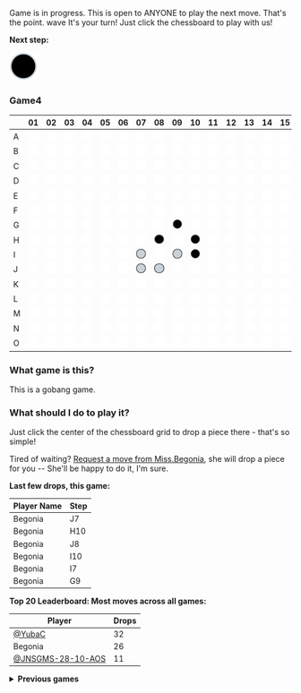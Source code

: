 Game is in progress. This is open to ANYONE to play the next move. That's the point. wave It's your turn! Just click the chessboard to play with us!

**Next step:**
<!-- Next-piece -->
![If you can see this line of text, the pictures in the game are not loaded properly. This will prevent you from participating in this game. Try refreshing the page several times to resolve this problem.](images/black.svg)

<!-- Number-of-games -->
### Game4

<!-- The-game-board-starts-here -->
|   | 01 | 02 | 03 | 04 | 05 | 06 | 07 | 08 | 09 | 10 | 11 | 12 | 13 | 14 | 15 |
| - | - | - | - | - | - | - | - | - | - | - | - | - | - | - | - |
| A | [![](images/empty.svg)](https://github.com/YubaC/Gobang/issues/new?title=drop,0,0&body=Just+push+%27Submit+new+issue%27+without+editing+the+title.+The+README+will+be+updated+after+approximately+30+seconds.) | [![](images/empty.svg)](https://github.com/YubaC/Gobang/issues/new?title=drop,0,1&body=Just+push+%27Submit+new+issue%27+without+editing+the+title.+The+README+will+be+updated+after+approximately+30+seconds.) | [![](images/empty.svg)](https://github.com/YubaC/Gobang/issues/new?title=drop,0,2&body=Just+push+%27Submit+new+issue%27+without+editing+the+title.+The+README+will+be+updated+after+approximately+30+seconds.) | [![](images/empty.svg)](https://github.com/YubaC/Gobang/issues/new?title=drop,0,3&body=Just+push+%27Submit+new+issue%27+without+editing+the+title.+The+README+will+be+updated+after+approximately+30+seconds.) | [![](images/empty.svg)](https://github.com/YubaC/Gobang/issues/new?title=drop,0,4&body=Just+push+%27Submit+new+issue%27+without+editing+the+title.+The+README+will+be+updated+after+approximately+30+seconds.) | [![](images/empty.svg)](https://github.com/YubaC/Gobang/issues/new?title=drop,0,5&body=Just+push+%27Submit+new+issue%27+without+editing+the+title.+The+README+will+be+updated+after+approximately+30+seconds.) | [![](images/empty.svg)](https://github.com/YubaC/Gobang/issues/new?title=drop,0,6&body=Just+push+%27Submit+new+issue%27+without+editing+the+title.+The+README+will+be+updated+after+approximately+30+seconds.) | [![](images/empty.svg)](https://github.com/YubaC/Gobang/issues/new?title=drop,0,7&body=Just+push+%27Submit+new+issue%27+without+editing+the+title.+The+README+will+be+updated+after+approximately+30+seconds.) | [![](images/empty.svg)](https://github.com/YubaC/Gobang/issues/new?title=drop,0,8&body=Just+push+%27Submit+new+issue%27+without+editing+the+title.+The+README+will+be+updated+after+approximately+30+seconds.) | [![](images/empty.svg)](https://github.com/YubaC/Gobang/issues/new?title=drop,0,9&body=Just+push+%27Submit+new+issue%27+without+editing+the+title.+The+README+will+be+updated+after+approximately+30+seconds.) | [![](images/empty.svg)](https://github.com/YubaC/Gobang/issues/new?title=drop,0,10&body=Just+push+%27Submit+new+issue%27+without+editing+the+title.+The+README+will+be+updated+after+approximately+30+seconds.) | [![](images/empty.svg)](https://github.com/YubaC/Gobang/issues/new?title=drop,0,11&body=Just+push+%27Submit+new+issue%27+without+editing+the+title.+The+README+will+be+updated+after+approximately+30+seconds.) | [![](images/empty.svg)](https://github.com/YubaC/Gobang/issues/new?title=drop,0,12&body=Just+push+%27Submit+new+issue%27+without+editing+the+title.+The+README+will+be+updated+after+approximately+30+seconds.) | [![](images/empty.svg)](https://github.com/YubaC/Gobang/issues/new?title=drop,0,13&body=Just+push+%27Submit+new+issue%27+without+editing+the+title.+The+README+will+be+updated+after+approximately+30+seconds.) | [![](images/empty.svg)](https://github.com/YubaC/Gobang/issues/new?title=drop,0,14&body=Just+push+%27Submit+new+issue%27+without+editing+the+title.+The+README+will+be+updated+after+approximately+30+seconds.) |
| B | [![](images/empty.svg)](https://github.com/YubaC/Gobang/issues/new?title=drop,1,0&body=Just+push+%27Submit+new+issue%27+without+editing+the+title.+The+README+will+be+updated+after+approximately+30+seconds.) | [![](images/empty.svg)](https://github.com/YubaC/Gobang/issues/new?title=drop,1,1&body=Just+push+%27Submit+new+issue%27+without+editing+the+title.+The+README+will+be+updated+after+approximately+30+seconds.) | [![](images/empty.svg)](https://github.com/YubaC/Gobang/issues/new?title=drop,1,2&body=Just+push+%27Submit+new+issue%27+without+editing+the+title.+The+README+will+be+updated+after+approximately+30+seconds.) | [![](images/empty.svg)](https://github.com/YubaC/Gobang/issues/new?title=drop,1,3&body=Just+push+%27Submit+new+issue%27+without+editing+the+title.+The+README+will+be+updated+after+approximately+30+seconds.) | [![](images/empty.svg)](https://github.com/YubaC/Gobang/issues/new?title=drop,1,4&body=Just+push+%27Submit+new+issue%27+without+editing+the+title.+The+README+will+be+updated+after+approximately+30+seconds.) | [![](images/empty.svg)](https://github.com/YubaC/Gobang/issues/new?title=drop,1,5&body=Just+push+%27Submit+new+issue%27+without+editing+the+title.+The+README+will+be+updated+after+approximately+30+seconds.) | [![](images/empty.svg)](https://github.com/YubaC/Gobang/issues/new?title=drop,1,6&body=Just+push+%27Submit+new+issue%27+without+editing+the+title.+The+README+will+be+updated+after+approximately+30+seconds.) | [![](images/empty.svg)](https://github.com/YubaC/Gobang/issues/new?title=drop,1,7&body=Just+push+%27Submit+new+issue%27+without+editing+the+title.+The+README+will+be+updated+after+approximately+30+seconds.) | [![](images/empty.svg)](https://github.com/YubaC/Gobang/issues/new?title=drop,1,8&body=Just+push+%27Submit+new+issue%27+without+editing+the+title.+The+README+will+be+updated+after+approximately+30+seconds.) | [![](images/empty.svg)](https://github.com/YubaC/Gobang/issues/new?title=drop,1,9&body=Just+push+%27Submit+new+issue%27+without+editing+the+title.+The+README+will+be+updated+after+approximately+30+seconds.) | [![](images/empty.svg)](https://github.com/YubaC/Gobang/issues/new?title=drop,1,10&body=Just+push+%27Submit+new+issue%27+without+editing+the+title.+The+README+will+be+updated+after+approximately+30+seconds.) | [![](images/empty.svg)](https://github.com/YubaC/Gobang/issues/new?title=drop,1,11&body=Just+push+%27Submit+new+issue%27+without+editing+the+title.+The+README+will+be+updated+after+approximately+30+seconds.) | [![](images/empty.svg)](https://github.com/YubaC/Gobang/issues/new?title=drop,1,12&body=Just+push+%27Submit+new+issue%27+without+editing+the+title.+The+README+will+be+updated+after+approximately+30+seconds.) | [![](images/empty.svg)](https://github.com/YubaC/Gobang/issues/new?title=drop,1,13&body=Just+push+%27Submit+new+issue%27+without+editing+the+title.+The+README+will+be+updated+after+approximately+30+seconds.) | [![](images/empty.svg)](https://github.com/YubaC/Gobang/issues/new?title=drop,1,14&body=Just+push+%27Submit+new+issue%27+without+editing+the+title.+The+README+will+be+updated+after+approximately+30+seconds.) |
| C | [![](images/empty.svg)](https://github.com/YubaC/Gobang/issues/new?title=drop,2,0&body=Just+push+%27Submit+new+issue%27+without+editing+the+title.+The+README+will+be+updated+after+approximately+30+seconds.) | [![](images/empty.svg)](https://github.com/YubaC/Gobang/issues/new?title=drop,2,1&body=Just+push+%27Submit+new+issue%27+without+editing+the+title.+The+README+will+be+updated+after+approximately+30+seconds.) | [![](images/empty.svg)](https://github.com/YubaC/Gobang/issues/new?title=drop,2,2&body=Just+push+%27Submit+new+issue%27+without+editing+the+title.+The+README+will+be+updated+after+approximately+30+seconds.) | [![](images/empty.svg)](https://github.com/YubaC/Gobang/issues/new?title=drop,2,3&body=Just+push+%27Submit+new+issue%27+without+editing+the+title.+The+README+will+be+updated+after+approximately+30+seconds.) | [![](images/empty.svg)](https://github.com/YubaC/Gobang/issues/new?title=drop,2,4&body=Just+push+%27Submit+new+issue%27+without+editing+the+title.+The+README+will+be+updated+after+approximately+30+seconds.) | [![](images/empty.svg)](https://github.com/YubaC/Gobang/issues/new?title=drop,2,5&body=Just+push+%27Submit+new+issue%27+without+editing+the+title.+The+README+will+be+updated+after+approximately+30+seconds.) | [![](images/empty.svg)](https://github.com/YubaC/Gobang/issues/new?title=drop,2,6&body=Just+push+%27Submit+new+issue%27+without+editing+the+title.+The+README+will+be+updated+after+approximately+30+seconds.) | [![](images/empty.svg)](https://github.com/YubaC/Gobang/issues/new?title=drop,2,7&body=Just+push+%27Submit+new+issue%27+without+editing+the+title.+The+README+will+be+updated+after+approximately+30+seconds.) | [![](images/empty.svg)](https://github.com/YubaC/Gobang/issues/new?title=drop,2,8&body=Just+push+%27Submit+new+issue%27+without+editing+the+title.+The+README+will+be+updated+after+approximately+30+seconds.) | [![](images/empty.svg)](https://github.com/YubaC/Gobang/issues/new?title=drop,2,9&body=Just+push+%27Submit+new+issue%27+without+editing+the+title.+The+README+will+be+updated+after+approximately+30+seconds.) | [![](images/empty.svg)](https://github.com/YubaC/Gobang/issues/new?title=drop,2,10&body=Just+push+%27Submit+new+issue%27+without+editing+the+title.+The+README+will+be+updated+after+approximately+30+seconds.) | [![](images/empty.svg)](https://github.com/YubaC/Gobang/issues/new?title=drop,2,11&body=Just+push+%27Submit+new+issue%27+without+editing+the+title.+The+README+will+be+updated+after+approximately+30+seconds.) | [![](images/empty.svg)](https://github.com/YubaC/Gobang/issues/new?title=drop,2,12&body=Just+push+%27Submit+new+issue%27+without+editing+the+title.+The+README+will+be+updated+after+approximately+30+seconds.) | [![](images/empty.svg)](https://github.com/YubaC/Gobang/issues/new?title=drop,2,13&body=Just+push+%27Submit+new+issue%27+without+editing+the+title.+The+README+will+be+updated+after+approximately+30+seconds.) | [![](images/empty.svg)](https://github.com/YubaC/Gobang/issues/new?title=drop,2,14&body=Just+push+%27Submit+new+issue%27+without+editing+the+title.+The+README+will+be+updated+after+approximately+30+seconds.) |
| D | [![](images/empty.svg)](https://github.com/YubaC/Gobang/issues/new?title=drop,3,0&body=Just+push+%27Submit+new+issue%27+without+editing+the+title.+The+README+will+be+updated+after+approximately+30+seconds.) | [![](images/empty.svg)](https://github.com/YubaC/Gobang/issues/new?title=drop,3,1&body=Just+push+%27Submit+new+issue%27+without+editing+the+title.+The+README+will+be+updated+after+approximately+30+seconds.) | [![](images/empty.svg)](https://github.com/YubaC/Gobang/issues/new?title=drop,3,2&body=Just+push+%27Submit+new+issue%27+without+editing+the+title.+The+README+will+be+updated+after+approximately+30+seconds.) | [![](images/empty.svg)](https://github.com/YubaC/Gobang/issues/new?title=drop,3,3&body=Just+push+%27Submit+new+issue%27+without+editing+the+title.+The+README+will+be+updated+after+approximately+30+seconds.) | [![](images/empty.svg)](https://github.com/YubaC/Gobang/issues/new?title=drop,3,4&body=Just+push+%27Submit+new+issue%27+without+editing+the+title.+The+README+will+be+updated+after+approximately+30+seconds.) | [![](images/empty.svg)](https://github.com/YubaC/Gobang/issues/new?title=drop,3,5&body=Just+push+%27Submit+new+issue%27+without+editing+the+title.+The+README+will+be+updated+after+approximately+30+seconds.) | [![](images/empty.svg)](https://github.com/YubaC/Gobang/issues/new?title=drop,3,6&body=Just+push+%27Submit+new+issue%27+without+editing+the+title.+The+README+will+be+updated+after+approximately+30+seconds.) | [![](images/empty.svg)](https://github.com/YubaC/Gobang/issues/new?title=drop,3,7&body=Just+push+%27Submit+new+issue%27+without+editing+the+title.+The+README+will+be+updated+after+approximately+30+seconds.) | [![](images/empty.svg)](https://github.com/YubaC/Gobang/issues/new?title=drop,3,8&body=Just+push+%27Submit+new+issue%27+without+editing+the+title.+The+README+will+be+updated+after+approximately+30+seconds.) | [![](images/empty.svg)](https://github.com/YubaC/Gobang/issues/new?title=drop,3,9&body=Just+push+%27Submit+new+issue%27+without+editing+the+title.+The+README+will+be+updated+after+approximately+30+seconds.) | [![](images/empty.svg)](https://github.com/YubaC/Gobang/issues/new?title=drop,3,10&body=Just+push+%27Submit+new+issue%27+without+editing+the+title.+The+README+will+be+updated+after+approximately+30+seconds.) | [![](images/empty.svg)](https://github.com/YubaC/Gobang/issues/new?title=drop,3,11&body=Just+push+%27Submit+new+issue%27+without+editing+the+title.+The+README+will+be+updated+after+approximately+30+seconds.) | [![](images/empty.svg)](https://github.com/YubaC/Gobang/issues/new?title=drop,3,12&body=Just+push+%27Submit+new+issue%27+without+editing+the+title.+The+README+will+be+updated+after+approximately+30+seconds.) | [![](images/empty.svg)](https://github.com/YubaC/Gobang/issues/new?title=drop,3,13&body=Just+push+%27Submit+new+issue%27+without+editing+the+title.+The+README+will+be+updated+after+approximately+30+seconds.) | [![](images/empty.svg)](https://github.com/YubaC/Gobang/issues/new?title=drop,3,14&body=Just+push+%27Submit+new+issue%27+without+editing+the+title.+The+README+will+be+updated+after+approximately+30+seconds.) |
| E | [![](images/empty.svg)](https://github.com/YubaC/Gobang/issues/new?title=drop,4,0&body=Just+push+%27Submit+new+issue%27+without+editing+the+title.+The+README+will+be+updated+after+approximately+30+seconds.) | [![](images/empty.svg)](https://github.com/YubaC/Gobang/issues/new?title=drop,4,1&body=Just+push+%27Submit+new+issue%27+without+editing+the+title.+The+README+will+be+updated+after+approximately+30+seconds.) | [![](images/empty.svg)](https://github.com/YubaC/Gobang/issues/new?title=drop,4,2&body=Just+push+%27Submit+new+issue%27+without+editing+the+title.+The+README+will+be+updated+after+approximately+30+seconds.) | [![](images/empty.svg)](https://github.com/YubaC/Gobang/issues/new?title=drop,4,3&body=Just+push+%27Submit+new+issue%27+without+editing+the+title.+The+README+will+be+updated+after+approximately+30+seconds.) | [![](images/empty.svg)](https://github.com/YubaC/Gobang/issues/new?title=drop,4,4&body=Just+push+%27Submit+new+issue%27+without+editing+the+title.+The+README+will+be+updated+after+approximately+30+seconds.) | [![](images/empty.svg)](https://github.com/YubaC/Gobang/issues/new?title=drop,4,5&body=Just+push+%27Submit+new+issue%27+without+editing+the+title.+The+README+will+be+updated+after+approximately+30+seconds.) | [![](images/empty.svg)](https://github.com/YubaC/Gobang/issues/new?title=drop,4,6&body=Just+push+%27Submit+new+issue%27+without+editing+the+title.+The+README+will+be+updated+after+approximately+30+seconds.) | [![](images/empty.svg)](https://github.com/YubaC/Gobang/issues/new?title=drop,4,7&body=Just+push+%27Submit+new+issue%27+without+editing+the+title.+The+README+will+be+updated+after+approximately+30+seconds.) | [![](images/empty.svg)](https://github.com/YubaC/Gobang/issues/new?title=drop,4,8&body=Just+push+%27Submit+new+issue%27+without+editing+the+title.+The+README+will+be+updated+after+approximately+30+seconds.) | [![](images/empty.svg)](https://github.com/YubaC/Gobang/issues/new?title=drop,4,9&body=Just+push+%27Submit+new+issue%27+without+editing+the+title.+The+README+will+be+updated+after+approximately+30+seconds.) | [![](images/empty.svg)](https://github.com/YubaC/Gobang/issues/new?title=drop,4,10&body=Just+push+%27Submit+new+issue%27+without+editing+the+title.+The+README+will+be+updated+after+approximately+30+seconds.) | [![](images/empty.svg)](https://github.com/YubaC/Gobang/issues/new?title=drop,4,11&body=Just+push+%27Submit+new+issue%27+without+editing+the+title.+The+README+will+be+updated+after+approximately+30+seconds.) | [![](images/empty.svg)](https://github.com/YubaC/Gobang/issues/new?title=drop,4,12&body=Just+push+%27Submit+new+issue%27+without+editing+the+title.+The+README+will+be+updated+after+approximately+30+seconds.) | [![](images/empty.svg)](https://github.com/YubaC/Gobang/issues/new?title=drop,4,13&body=Just+push+%27Submit+new+issue%27+without+editing+the+title.+The+README+will+be+updated+after+approximately+30+seconds.) | [![](images/empty.svg)](https://github.com/YubaC/Gobang/issues/new?title=drop,4,14&body=Just+push+%27Submit+new+issue%27+without+editing+the+title.+The+README+will+be+updated+after+approximately+30+seconds.) |
| F | [![](images/empty.svg)](https://github.com/YubaC/Gobang/issues/new?title=drop,5,0&body=Just+push+%27Submit+new+issue%27+without+editing+the+title.+The+README+will+be+updated+after+approximately+30+seconds.) | [![](images/empty.svg)](https://github.com/YubaC/Gobang/issues/new?title=drop,5,1&body=Just+push+%27Submit+new+issue%27+without+editing+the+title.+The+README+will+be+updated+after+approximately+30+seconds.) | [![](images/empty.svg)](https://github.com/YubaC/Gobang/issues/new?title=drop,5,2&body=Just+push+%27Submit+new+issue%27+without+editing+the+title.+The+README+will+be+updated+after+approximately+30+seconds.) | [![](images/empty.svg)](https://github.com/YubaC/Gobang/issues/new?title=drop,5,3&body=Just+push+%27Submit+new+issue%27+without+editing+the+title.+The+README+will+be+updated+after+approximately+30+seconds.) | [![](images/empty.svg)](https://github.com/YubaC/Gobang/issues/new?title=drop,5,4&body=Just+push+%27Submit+new+issue%27+without+editing+the+title.+The+README+will+be+updated+after+approximately+30+seconds.) | [![](images/empty.svg)](https://github.com/YubaC/Gobang/issues/new?title=drop,5,5&body=Just+push+%27Submit+new+issue%27+without+editing+the+title.+The+README+will+be+updated+after+approximately+30+seconds.) | [![](images/empty.svg)](https://github.com/YubaC/Gobang/issues/new?title=drop,5,6&body=Just+push+%27Submit+new+issue%27+without+editing+the+title.+The+README+will+be+updated+after+approximately+30+seconds.) | [![](images/empty.svg)](https://github.com/YubaC/Gobang/issues/new?title=drop,5,7&body=Just+push+%27Submit+new+issue%27+without+editing+the+title.+The+README+will+be+updated+after+approximately+30+seconds.) | [![](images/empty.svg)](https://github.com/YubaC/Gobang/issues/new?title=drop,5,8&body=Just+push+%27Submit+new+issue%27+without+editing+the+title.+The+README+will+be+updated+after+approximately+30+seconds.) | [![](images/empty.svg)](https://github.com/YubaC/Gobang/issues/new?title=drop,5,9&body=Just+push+%27Submit+new+issue%27+without+editing+the+title.+The+README+will+be+updated+after+approximately+30+seconds.) | [![](images/empty.svg)](https://github.com/YubaC/Gobang/issues/new?title=drop,5,10&body=Just+push+%27Submit+new+issue%27+without+editing+the+title.+The+README+will+be+updated+after+approximately+30+seconds.) | [![](images/empty.svg)](https://github.com/YubaC/Gobang/issues/new?title=drop,5,11&body=Just+push+%27Submit+new+issue%27+without+editing+the+title.+The+README+will+be+updated+after+approximately+30+seconds.) | [![](images/empty.svg)](https://github.com/YubaC/Gobang/issues/new?title=drop,5,12&body=Just+push+%27Submit+new+issue%27+without+editing+the+title.+The+README+will+be+updated+after+approximately+30+seconds.) | [![](images/empty.svg)](https://github.com/YubaC/Gobang/issues/new?title=drop,5,13&body=Just+push+%27Submit+new+issue%27+without+editing+the+title.+The+README+will+be+updated+after+approximately+30+seconds.) | [![](images/empty.svg)](https://github.com/YubaC/Gobang/issues/new?title=drop,5,14&body=Just+push+%27Submit+new+issue%27+without+editing+the+title.+The+README+will+be+updated+after+approximately+30+seconds.) |
| G | [![](images/empty.svg)](https://github.com/YubaC/Gobang/issues/new?title=drop,6,0&body=Just+push+%27Submit+new+issue%27+without+editing+the+title.+The+README+will+be+updated+after+approximately+30+seconds.) | [![](images/empty.svg)](https://github.com/YubaC/Gobang/issues/new?title=drop,6,1&body=Just+push+%27Submit+new+issue%27+without+editing+the+title.+The+README+will+be+updated+after+approximately+30+seconds.) | [![](images/empty.svg)](https://github.com/YubaC/Gobang/issues/new?title=drop,6,2&body=Just+push+%27Submit+new+issue%27+without+editing+the+title.+The+README+will+be+updated+after+approximately+30+seconds.) | [![](images/empty.svg)](https://github.com/YubaC/Gobang/issues/new?title=drop,6,3&body=Just+push+%27Submit+new+issue%27+without+editing+the+title.+The+README+will+be+updated+after+approximately+30+seconds.) | [![](images/empty.svg)](https://github.com/YubaC/Gobang/issues/new?title=drop,6,4&body=Just+push+%27Submit+new+issue%27+without+editing+the+title.+The+README+will+be+updated+after+approximately+30+seconds.) | [![](images/empty.svg)](https://github.com/YubaC/Gobang/issues/new?title=drop,6,5&body=Just+push+%27Submit+new+issue%27+without+editing+the+title.+The+README+will+be+updated+after+approximately+30+seconds.) | [![](images/empty.svg)](https://github.com/YubaC/Gobang/issues/new?title=drop,6,6&body=Just+push+%27Submit+new+issue%27+without+editing+the+title.+The+README+will+be+updated+after+approximately+30+seconds.) | [![](images/empty.svg)](https://github.com/YubaC/Gobang/issues/new?title=drop,6,7&body=Just+push+%27Submit+new+issue%27+without+editing+the+title.+The+README+will+be+updated+after+approximately+30+seconds.) | ![](images/black.svg) | [![](images/empty.svg)](https://github.com/YubaC/Gobang/issues/new?title=drop,6,9&body=Just+push+%27Submit+new+issue%27+without+editing+the+title.+The+README+will+be+updated+after+approximately+30+seconds.) | [![](images/empty.svg)](https://github.com/YubaC/Gobang/issues/new?title=drop,6,10&body=Just+push+%27Submit+new+issue%27+without+editing+the+title.+The+README+will+be+updated+after+approximately+30+seconds.) | [![](images/empty.svg)](https://github.com/YubaC/Gobang/issues/new?title=drop,6,11&body=Just+push+%27Submit+new+issue%27+without+editing+the+title.+The+README+will+be+updated+after+approximately+30+seconds.) | [![](images/empty.svg)](https://github.com/YubaC/Gobang/issues/new?title=drop,6,12&body=Just+push+%27Submit+new+issue%27+without+editing+the+title.+The+README+will+be+updated+after+approximately+30+seconds.) | [![](images/empty.svg)](https://github.com/YubaC/Gobang/issues/new?title=drop,6,13&body=Just+push+%27Submit+new+issue%27+without+editing+the+title.+The+README+will+be+updated+after+approximately+30+seconds.) | [![](images/empty.svg)](https://github.com/YubaC/Gobang/issues/new?title=drop,6,14&body=Just+push+%27Submit+new+issue%27+without+editing+the+title.+The+README+will+be+updated+after+approximately+30+seconds.) |
| H | [![](images/empty.svg)](https://github.com/YubaC/Gobang/issues/new?title=drop,7,0&body=Just+push+%27Submit+new+issue%27+without+editing+the+title.+The+README+will+be+updated+after+approximately+30+seconds.) | [![](images/empty.svg)](https://github.com/YubaC/Gobang/issues/new?title=drop,7,1&body=Just+push+%27Submit+new+issue%27+without+editing+the+title.+The+README+will+be+updated+after+approximately+30+seconds.) | [![](images/empty.svg)](https://github.com/YubaC/Gobang/issues/new?title=drop,7,2&body=Just+push+%27Submit+new+issue%27+without+editing+the+title.+The+README+will+be+updated+after+approximately+30+seconds.) | [![](images/empty.svg)](https://github.com/YubaC/Gobang/issues/new?title=drop,7,3&body=Just+push+%27Submit+new+issue%27+without+editing+the+title.+The+README+will+be+updated+after+approximately+30+seconds.) | [![](images/empty.svg)](https://github.com/YubaC/Gobang/issues/new?title=drop,7,4&body=Just+push+%27Submit+new+issue%27+without+editing+the+title.+The+README+will+be+updated+after+approximately+30+seconds.) | [![](images/empty.svg)](https://github.com/YubaC/Gobang/issues/new?title=drop,7,5&body=Just+push+%27Submit+new+issue%27+without+editing+the+title.+The+README+will+be+updated+after+approximately+30+seconds.) | [![](images/empty.svg)](https://github.com/YubaC/Gobang/issues/new?title=drop,7,6&body=Just+push+%27Submit+new+issue%27+without+editing+the+title.+The+README+will+be+updated+after+approximately+30+seconds.) | ![](images/black.svg) | [![](images/empty.svg)](https://github.com/YubaC/Gobang/issues/new?title=drop,7,8&body=Just+push+%27Submit+new+issue%27+without+editing+the+title.+The+README+will+be+updated+after+approximately+30+seconds.) | ![](images/black.svg) | [![](images/empty.svg)](https://github.com/YubaC/Gobang/issues/new?title=drop,7,10&body=Just+push+%27Submit+new+issue%27+without+editing+the+title.+The+README+will+be+updated+after+approximately+30+seconds.) | [![](images/empty.svg)](https://github.com/YubaC/Gobang/issues/new?title=drop,7,11&body=Just+push+%27Submit+new+issue%27+without+editing+the+title.+The+README+will+be+updated+after+approximately+30+seconds.) | [![](images/empty.svg)](https://github.com/YubaC/Gobang/issues/new?title=drop,7,12&body=Just+push+%27Submit+new+issue%27+without+editing+the+title.+The+README+will+be+updated+after+approximately+30+seconds.) | [![](images/empty.svg)](https://github.com/YubaC/Gobang/issues/new?title=drop,7,13&body=Just+push+%27Submit+new+issue%27+without+editing+the+title.+The+README+will+be+updated+after+approximately+30+seconds.) | [![](images/empty.svg)](https://github.com/YubaC/Gobang/issues/new?title=drop,7,14&body=Just+push+%27Submit+new+issue%27+without+editing+the+title.+The+README+will+be+updated+after+approximately+30+seconds.) |
| I | [![](images/empty.svg)](https://github.com/YubaC/Gobang/issues/new?title=drop,8,0&body=Just+push+%27Submit+new+issue%27+without+editing+the+title.+The+README+will+be+updated+after+approximately+30+seconds.) | [![](images/empty.svg)](https://github.com/YubaC/Gobang/issues/new?title=drop,8,1&body=Just+push+%27Submit+new+issue%27+without+editing+the+title.+The+README+will+be+updated+after+approximately+30+seconds.) | [![](images/empty.svg)](https://github.com/YubaC/Gobang/issues/new?title=drop,8,2&body=Just+push+%27Submit+new+issue%27+without+editing+the+title.+The+README+will+be+updated+after+approximately+30+seconds.) | [![](images/empty.svg)](https://github.com/YubaC/Gobang/issues/new?title=drop,8,3&body=Just+push+%27Submit+new+issue%27+without+editing+the+title.+The+README+will+be+updated+after+approximately+30+seconds.) | [![](images/empty.svg)](https://github.com/YubaC/Gobang/issues/new?title=drop,8,4&body=Just+push+%27Submit+new+issue%27+without+editing+the+title.+The+README+will+be+updated+after+approximately+30+seconds.) | [![](images/empty.svg)](https://github.com/YubaC/Gobang/issues/new?title=drop,8,5&body=Just+push+%27Submit+new+issue%27+without+editing+the+title.+The+README+will+be+updated+after+approximately+30+seconds.) | ![](images/white.svg) | [![](images/empty.svg)](https://github.com/YubaC/Gobang/issues/new?title=drop,8,7&body=Just+push+%27Submit+new+issue%27+without+editing+the+title.+The+README+will+be+updated+after+approximately+30+seconds.) | ![](images/white.svg) | ![](images/black.svg) | [![](images/empty.svg)](https://github.com/YubaC/Gobang/issues/new?title=drop,8,10&body=Just+push+%27Submit+new+issue%27+without+editing+the+title.+The+README+will+be+updated+after+approximately+30+seconds.) | [![](images/empty.svg)](https://github.com/YubaC/Gobang/issues/new?title=drop,8,11&body=Just+push+%27Submit+new+issue%27+without+editing+the+title.+The+README+will+be+updated+after+approximately+30+seconds.) | [![](images/empty.svg)](https://github.com/YubaC/Gobang/issues/new?title=drop,8,12&body=Just+push+%27Submit+new+issue%27+without+editing+the+title.+The+README+will+be+updated+after+approximately+30+seconds.) | [![](images/empty.svg)](https://github.com/YubaC/Gobang/issues/new?title=drop,8,13&body=Just+push+%27Submit+new+issue%27+without+editing+the+title.+The+README+will+be+updated+after+approximately+30+seconds.) | [![](images/empty.svg)](https://github.com/YubaC/Gobang/issues/new?title=drop,8,14&body=Just+push+%27Submit+new+issue%27+without+editing+the+title.+The+README+will+be+updated+after+approximately+30+seconds.) |
| J | [![](images/empty.svg)](https://github.com/YubaC/Gobang/issues/new?title=drop,9,0&body=Just+push+%27Submit+new+issue%27+without+editing+the+title.+The+README+will+be+updated+after+approximately+30+seconds.) | [![](images/empty.svg)](https://github.com/YubaC/Gobang/issues/new?title=drop,9,1&body=Just+push+%27Submit+new+issue%27+without+editing+the+title.+The+README+will+be+updated+after+approximately+30+seconds.) | [![](images/empty.svg)](https://github.com/YubaC/Gobang/issues/new?title=drop,9,2&body=Just+push+%27Submit+new+issue%27+without+editing+the+title.+The+README+will+be+updated+after+approximately+30+seconds.) | [![](images/empty.svg)](https://github.com/YubaC/Gobang/issues/new?title=drop,9,3&body=Just+push+%27Submit+new+issue%27+without+editing+the+title.+The+README+will+be+updated+after+approximately+30+seconds.) | [![](images/empty.svg)](https://github.com/YubaC/Gobang/issues/new?title=drop,9,4&body=Just+push+%27Submit+new+issue%27+without+editing+the+title.+The+README+will+be+updated+after+approximately+30+seconds.) | [![](images/empty.svg)](https://github.com/YubaC/Gobang/issues/new?title=drop,9,5&body=Just+push+%27Submit+new+issue%27+without+editing+the+title.+The+README+will+be+updated+after+approximately+30+seconds.) | ![](images/white.svg) | ![](images/white.svg) | [![](images/empty.svg)](https://github.com/YubaC/Gobang/issues/new?title=drop,9,8&body=Just+push+%27Submit+new+issue%27+without+editing+the+title.+The+README+will+be+updated+after+approximately+30+seconds.) | [![](images/empty.svg)](https://github.com/YubaC/Gobang/issues/new?title=drop,9,9&body=Just+push+%27Submit+new+issue%27+without+editing+the+title.+The+README+will+be+updated+after+approximately+30+seconds.) | [![](images/empty.svg)](https://github.com/YubaC/Gobang/issues/new?title=drop,9,10&body=Just+push+%27Submit+new+issue%27+without+editing+the+title.+The+README+will+be+updated+after+approximately+30+seconds.) | [![](images/empty.svg)](https://github.com/YubaC/Gobang/issues/new?title=drop,9,11&body=Just+push+%27Submit+new+issue%27+without+editing+the+title.+The+README+will+be+updated+after+approximately+30+seconds.) | [![](images/empty.svg)](https://github.com/YubaC/Gobang/issues/new?title=drop,9,12&body=Just+push+%27Submit+new+issue%27+without+editing+the+title.+The+README+will+be+updated+after+approximately+30+seconds.) | [![](images/empty.svg)](https://github.com/YubaC/Gobang/issues/new?title=drop,9,13&body=Just+push+%27Submit+new+issue%27+without+editing+the+title.+The+README+will+be+updated+after+approximately+30+seconds.) | [![](images/empty.svg)](https://github.com/YubaC/Gobang/issues/new?title=drop,9,14&body=Just+push+%27Submit+new+issue%27+without+editing+the+title.+The+README+will+be+updated+after+approximately+30+seconds.) |
| K | [![](images/empty.svg)](https://github.com/YubaC/Gobang/issues/new?title=drop,10,0&body=Just+push+%27Submit+new+issue%27+without+editing+the+title.+The+README+will+be+updated+after+approximately+30+seconds.) | [![](images/empty.svg)](https://github.com/YubaC/Gobang/issues/new?title=drop,10,1&body=Just+push+%27Submit+new+issue%27+without+editing+the+title.+The+README+will+be+updated+after+approximately+30+seconds.) | [![](images/empty.svg)](https://github.com/YubaC/Gobang/issues/new?title=drop,10,2&body=Just+push+%27Submit+new+issue%27+without+editing+the+title.+The+README+will+be+updated+after+approximately+30+seconds.) | [![](images/empty.svg)](https://github.com/YubaC/Gobang/issues/new?title=drop,10,3&body=Just+push+%27Submit+new+issue%27+without+editing+the+title.+The+README+will+be+updated+after+approximately+30+seconds.) | [![](images/empty.svg)](https://github.com/YubaC/Gobang/issues/new?title=drop,10,4&body=Just+push+%27Submit+new+issue%27+without+editing+the+title.+The+README+will+be+updated+after+approximately+30+seconds.) | [![](images/empty.svg)](https://github.com/YubaC/Gobang/issues/new?title=drop,10,5&body=Just+push+%27Submit+new+issue%27+without+editing+the+title.+The+README+will+be+updated+after+approximately+30+seconds.) | [![](images/empty.svg)](https://github.com/YubaC/Gobang/issues/new?title=drop,10,6&body=Just+push+%27Submit+new+issue%27+without+editing+the+title.+The+README+will+be+updated+after+approximately+30+seconds.) | [![](images/empty.svg)](https://github.com/YubaC/Gobang/issues/new?title=drop,10,7&body=Just+push+%27Submit+new+issue%27+without+editing+the+title.+The+README+will+be+updated+after+approximately+30+seconds.) | [![](images/empty.svg)](https://github.com/YubaC/Gobang/issues/new?title=drop,10,8&body=Just+push+%27Submit+new+issue%27+without+editing+the+title.+The+README+will+be+updated+after+approximately+30+seconds.) | [![](images/empty.svg)](https://github.com/YubaC/Gobang/issues/new?title=drop,10,9&body=Just+push+%27Submit+new+issue%27+without+editing+the+title.+The+README+will+be+updated+after+approximately+30+seconds.) | [![](images/empty.svg)](https://github.com/YubaC/Gobang/issues/new?title=drop,10,10&body=Just+push+%27Submit+new+issue%27+without+editing+the+title.+The+README+will+be+updated+after+approximately+30+seconds.) | [![](images/empty.svg)](https://github.com/YubaC/Gobang/issues/new?title=drop,10,11&body=Just+push+%27Submit+new+issue%27+without+editing+the+title.+The+README+will+be+updated+after+approximately+30+seconds.) | [![](images/empty.svg)](https://github.com/YubaC/Gobang/issues/new?title=drop,10,12&body=Just+push+%27Submit+new+issue%27+without+editing+the+title.+The+README+will+be+updated+after+approximately+30+seconds.) | [![](images/empty.svg)](https://github.com/YubaC/Gobang/issues/new?title=drop,10,13&body=Just+push+%27Submit+new+issue%27+without+editing+the+title.+The+README+will+be+updated+after+approximately+30+seconds.) | [![](images/empty.svg)](https://github.com/YubaC/Gobang/issues/new?title=drop,10,14&body=Just+push+%27Submit+new+issue%27+without+editing+the+title.+The+README+will+be+updated+after+approximately+30+seconds.) |
| L | [![](images/empty.svg)](https://github.com/YubaC/Gobang/issues/new?title=drop,11,0&body=Just+push+%27Submit+new+issue%27+without+editing+the+title.+The+README+will+be+updated+after+approximately+30+seconds.) | [![](images/empty.svg)](https://github.com/YubaC/Gobang/issues/new?title=drop,11,1&body=Just+push+%27Submit+new+issue%27+without+editing+the+title.+The+README+will+be+updated+after+approximately+30+seconds.) | [![](images/empty.svg)](https://github.com/YubaC/Gobang/issues/new?title=drop,11,2&body=Just+push+%27Submit+new+issue%27+without+editing+the+title.+The+README+will+be+updated+after+approximately+30+seconds.) | [![](images/empty.svg)](https://github.com/YubaC/Gobang/issues/new?title=drop,11,3&body=Just+push+%27Submit+new+issue%27+without+editing+the+title.+The+README+will+be+updated+after+approximately+30+seconds.) | [![](images/empty.svg)](https://github.com/YubaC/Gobang/issues/new?title=drop,11,4&body=Just+push+%27Submit+new+issue%27+without+editing+the+title.+The+README+will+be+updated+after+approximately+30+seconds.) | [![](images/empty.svg)](https://github.com/YubaC/Gobang/issues/new?title=drop,11,5&body=Just+push+%27Submit+new+issue%27+without+editing+the+title.+The+README+will+be+updated+after+approximately+30+seconds.) | [![](images/empty.svg)](https://github.com/YubaC/Gobang/issues/new?title=drop,11,6&body=Just+push+%27Submit+new+issue%27+without+editing+the+title.+The+README+will+be+updated+after+approximately+30+seconds.) | [![](images/empty.svg)](https://github.com/YubaC/Gobang/issues/new?title=drop,11,7&body=Just+push+%27Submit+new+issue%27+without+editing+the+title.+The+README+will+be+updated+after+approximately+30+seconds.) | [![](images/empty.svg)](https://github.com/YubaC/Gobang/issues/new?title=drop,11,8&body=Just+push+%27Submit+new+issue%27+without+editing+the+title.+The+README+will+be+updated+after+approximately+30+seconds.) | [![](images/empty.svg)](https://github.com/YubaC/Gobang/issues/new?title=drop,11,9&body=Just+push+%27Submit+new+issue%27+without+editing+the+title.+The+README+will+be+updated+after+approximately+30+seconds.) | [![](images/empty.svg)](https://github.com/YubaC/Gobang/issues/new?title=drop,11,10&body=Just+push+%27Submit+new+issue%27+without+editing+the+title.+The+README+will+be+updated+after+approximately+30+seconds.) | [![](images/empty.svg)](https://github.com/YubaC/Gobang/issues/new?title=drop,11,11&body=Just+push+%27Submit+new+issue%27+without+editing+the+title.+The+README+will+be+updated+after+approximately+30+seconds.) | [![](images/empty.svg)](https://github.com/YubaC/Gobang/issues/new?title=drop,11,12&body=Just+push+%27Submit+new+issue%27+without+editing+the+title.+The+README+will+be+updated+after+approximately+30+seconds.) | [![](images/empty.svg)](https://github.com/YubaC/Gobang/issues/new?title=drop,11,13&body=Just+push+%27Submit+new+issue%27+without+editing+the+title.+The+README+will+be+updated+after+approximately+30+seconds.) | [![](images/empty.svg)](https://github.com/YubaC/Gobang/issues/new?title=drop,11,14&body=Just+push+%27Submit+new+issue%27+without+editing+the+title.+The+README+will+be+updated+after+approximately+30+seconds.) |
| M | [![](images/empty.svg)](https://github.com/YubaC/Gobang/issues/new?title=drop,12,0&body=Just+push+%27Submit+new+issue%27+without+editing+the+title.+The+README+will+be+updated+after+approximately+30+seconds.) | [![](images/empty.svg)](https://github.com/YubaC/Gobang/issues/new?title=drop,12,1&body=Just+push+%27Submit+new+issue%27+without+editing+the+title.+The+README+will+be+updated+after+approximately+30+seconds.) | [![](images/empty.svg)](https://github.com/YubaC/Gobang/issues/new?title=drop,12,2&body=Just+push+%27Submit+new+issue%27+without+editing+the+title.+The+README+will+be+updated+after+approximately+30+seconds.) | [![](images/empty.svg)](https://github.com/YubaC/Gobang/issues/new?title=drop,12,3&body=Just+push+%27Submit+new+issue%27+without+editing+the+title.+The+README+will+be+updated+after+approximately+30+seconds.) | [![](images/empty.svg)](https://github.com/YubaC/Gobang/issues/new?title=drop,12,4&body=Just+push+%27Submit+new+issue%27+without+editing+the+title.+The+README+will+be+updated+after+approximately+30+seconds.) | [![](images/empty.svg)](https://github.com/YubaC/Gobang/issues/new?title=drop,12,5&body=Just+push+%27Submit+new+issue%27+without+editing+the+title.+The+README+will+be+updated+after+approximately+30+seconds.) | [![](images/empty.svg)](https://github.com/YubaC/Gobang/issues/new?title=drop,12,6&body=Just+push+%27Submit+new+issue%27+without+editing+the+title.+The+README+will+be+updated+after+approximately+30+seconds.) | [![](images/empty.svg)](https://github.com/YubaC/Gobang/issues/new?title=drop,12,7&body=Just+push+%27Submit+new+issue%27+without+editing+the+title.+The+README+will+be+updated+after+approximately+30+seconds.) | [![](images/empty.svg)](https://github.com/YubaC/Gobang/issues/new?title=drop,12,8&body=Just+push+%27Submit+new+issue%27+without+editing+the+title.+The+README+will+be+updated+after+approximately+30+seconds.) | [![](images/empty.svg)](https://github.com/YubaC/Gobang/issues/new?title=drop,12,9&body=Just+push+%27Submit+new+issue%27+without+editing+the+title.+The+README+will+be+updated+after+approximately+30+seconds.) | [![](images/empty.svg)](https://github.com/YubaC/Gobang/issues/new?title=drop,12,10&body=Just+push+%27Submit+new+issue%27+without+editing+the+title.+The+README+will+be+updated+after+approximately+30+seconds.) | [![](images/empty.svg)](https://github.com/YubaC/Gobang/issues/new?title=drop,12,11&body=Just+push+%27Submit+new+issue%27+without+editing+the+title.+The+README+will+be+updated+after+approximately+30+seconds.) | [![](images/empty.svg)](https://github.com/YubaC/Gobang/issues/new?title=drop,12,12&body=Just+push+%27Submit+new+issue%27+without+editing+the+title.+The+README+will+be+updated+after+approximately+30+seconds.) | [![](images/empty.svg)](https://github.com/YubaC/Gobang/issues/new?title=drop,12,13&body=Just+push+%27Submit+new+issue%27+without+editing+the+title.+The+README+will+be+updated+after+approximately+30+seconds.) | [![](images/empty.svg)](https://github.com/YubaC/Gobang/issues/new?title=drop,12,14&body=Just+push+%27Submit+new+issue%27+without+editing+the+title.+The+README+will+be+updated+after+approximately+30+seconds.) |
| N | [![](images/empty.svg)](https://github.com/YubaC/Gobang/issues/new?title=drop,13,0&body=Just+push+%27Submit+new+issue%27+without+editing+the+title.+The+README+will+be+updated+after+approximately+30+seconds.) | [![](images/empty.svg)](https://github.com/YubaC/Gobang/issues/new?title=drop,13,1&body=Just+push+%27Submit+new+issue%27+without+editing+the+title.+The+README+will+be+updated+after+approximately+30+seconds.) | [![](images/empty.svg)](https://github.com/YubaC/Gobang/issues/new?title=drop,13,2&body=Just+push+%27Submit+new+issue%27+without+editing+the+title.+The+README+will+be+updated+after+approximately+30+seconds.) | [![](images/empty.svg)](https://github.com/YubaC/Gobang/issues/new?title=drop,13,3&body=Just+push+%27Submit+new+issue%27+without+editing+the+title.+The+README+will+be+updated+after+approximately+30+seconds.) | [![](images/empty.svg)](https://github.com/YubaC/Gobang/issues/new?title=drop,13,4&body=Just+push+%27Submit+new+issue%27+without+editing+the+title.+The+README+will+be+updated+after+approximately+30+seconds.) | [![](images/empty.svg)](https://github.com/YubaC/Gobang/issues/new?title=drop,13,5&body=Just+push+%27Submit+new+issue%27+without+editing+the+title.+The+README+will+be+updated+after+approximately+30+seconds.) | [![](images/empty.svg)](https://github.com/YubaC/Gobang/issues/new?title=drop,13,6&body=Just+push+%27Submit+new+issue%27+without+editing+the+title.+The+README+will+be+updated+after+approximately+30+seconds.) | [![](images/empty.svg)](https://github.com/YubaC/Gobang/issues/new?title=drop,13,7&body=Just+push+%27Submit+new+issue%27+without+editing+the+title.+The+README+will+be+updated+after+approximately+30+seconds.) | [![](images/empty.svg)](https://github.com/YubaC/Gobang/issues/new?title=drop,13,8&body=Just+push+%27Submit+new+issue%27+without+editing+the+title.+The+README+will+be+updated+after+approximately+30+seconds.) | [![](images/empty.svg)](https://github.com/YubaC/Gobang/issues/new?title=drop,13,9&body=Just+push+%27Submit+new+issue%27+without+editing+the+title.+The+README+will+be+updated+after+approximately+30+seconds.) | [![](images/empty.svg)](https://github.com/YubaC/Gobang/issues/new?title=drop,13,10&body=Just+push+%27Submit+new+issue%27+without+editing+the+title.+The+README+will+be+updated+after+approximately+30+seconds.) | [![](images/empty.svg)](https://github.com/YubaC/Gobang/issues/new?title=drop,13,11&body=Just+push+%27Submit+new+issue%27+without+editing+the+title.+The+README+will+be+updated+after+approximately+30+seconds.) | [![](images/empty.svg)](https://github.com/YubaC/Gobang/issues/new?title=drop,13,12&body=Just+push+%27Submit+new+issue%27+without+editing+the+title.+The+README+will+be+updated+after+approximately+30+seconds.) | [![](images/empty.svg)](https://github.com/YubaC/Gobang/issues/new?title=drop,13,13&body=Just+push+%27Submit+new+issue%27+without+editing+the+title.+The+README+will+be+updated+after+approximately+30+seconds.) | [![](images/empty.svg)](https://github.com/YubaC/Gobang/issues/new?title=drop,13,14&body=Just+push+%27Submit+new+issue%27+without+editing+the+title.+The+README+will+be+updated+after+approximately+30+seconds.) |
| O | [![](images/empty.svg)](https://github.com/YubaC/Gobang/issues/new?title=drop,14,0&body=Just+push+%27Submit+new+issue%27+without+editing+the+title.+The+README+will+be+updated+after+approximately+30+seconds.) | [![](images/empty.svg)](https://github.com/YubaC/Gobang/issues/new?title=drop,14,1&body=Just+push+%27Submit+new+issue%27+without+editing+the+title.+The+README+will+be+updated+after+approximately+30+seconds.) | [![](images/empty.svg)](https://github.com/YubaC/Gobang/issues/new?title=drop,14,2&body=Just+push+%27Submit+new+issue%27+without+editing+the+title.+The+README+will+be+updated+after+approximately+30+seconds.) | [![](images/empty.svg)](https://github.com/YubaC/Gobang/issues/new?title=drop,14,3&body=Just+push+%27Submit+new+issue%27+without+editing+the+title.+The+README+will+be+updated+after+approximately+30+seconds.) | [![](images/empty.svg)](https://github.com/YubaC/Gobang/issues/new?title=drop,14,4&body=Just+push+%27Submit+new+issue%27+without+editing+the+title.+The+README+will+be+updated+after+approximately+30+seconds.) | [![](images/empty.svg)](https://github.com/YubaC/Gobang/issues/new?title=drop,14,5&body=Just+push+%27Submit+new+issue%27+without+editing+the+title.+The+README+will+be+updated+after+approximately+30+seconds.) | [![](images/empty.svg)](https://github.com/YubaC/Gobang/issues/new?title=drop,14,6&body=Just+push+%27Submit+new+issue%27+without+editing+the+title.+The+README+will+be+updated+after+approximately+30+seconds.) | [![](images/empty.svg)](https://github.com/YubaC/Gobang/issues/new?title=drop,14,7&body=Just+push+%27Submit+new+issue%27+without+editing+the+title.+The+README+will+be+updated+after+approximately+30+seconds.) | [![](images/empty.svg)](https://github.com/YubaC/Gobang/issues/new?title=drop,14,8&body=Just+push+%27Submit+new+issue%27+without+editing+the+title.+The+README+will+be+updated+after+approximately+30+seconds.) | [![](images/empty.svg)](https://github.com/YubaC/Gobang/issues/new?title=drop,14,9&body=Just+push+%27Submit+new+issue%27+without+editing+the+title.+The+README+will+be+updated+after+approximately+30+seconds.) | [![](images/empty.svg)](https://github.com/YubaC/Gobang/issues/new?title=drop,14,10&body=Just+push+%27Submit+new+issue%27+without+editing+the+title.+The+README+will+be+updated+after+approximately+30+seconds.) | [![](images/empty.svg)](https://github.com/YubaC/Gobang/issues/new?title=drop,14,11&body=Just+push+%27Submit+new+issue%27+without+editing+the+title.+The+README+will+be+updated+after+approximately+30+seconds.) | [![](images/empty.svg)](https://github.com/YubaC/Gobang/issues/new?title=drop,14,12&body=Just+push+%27Submit+new+issue%27+without+editing+the+title.+The+README+will+be+updated+after+approximately+30+seconds.) | [![](images/empty.svg)](https://github.com/YubaC/Gobang/issues/new?title=drop,14,13&body=Just+push+%27Submit+new+issue%27+without+editing+the+title.+The+README+will+be+updated+after+approximately+30+seconds.) | [![](images/empty.svg)](https://github.com/YubaC/Gobang/issues/new?title=drop,14,14&body=Just+push+%27Submit+new+issue%27+without+editing+the+title.+The+README+will+be+updated+after+approximately+30+seconds.) |
<!-- The-game-board-ends-here -->

### What game is this? 

This is a gobang game. 

### What should I do to play it?

Just click the center of the chessboard grid to drop a piece there - that's so simple!

Tired of waiting? [Request a move from Miss.Begonia](https://github.com/YubaC/Gobang/issues/new?title=drop,Begonia&body=Just+push+%27Submit+new+issue%27+without+editing+the+title.+Miss.Begonia+will+drop+a+piece+for+you+in+a+few+minutes.), she will drop a piece for you -- She'll be happy to do it, I'm sure.

**Last few drops, this game:**
<!-- Last-few-moves-starts-here -->
| Player Name | Step |
| - | - |
| Begonia | J7 |
| Begonia | H10 |
| Begonia | J8 |
| Begonia | I10 |
| Begonia | I7 |
| Begonia | G9 |

<!-- Last-few-moves-ends-here -->

**Top 20 Leaderboard: Most moves across all games:**

<!-- Ranking-list-starts-here -->
| Player | Drops |
| - | - |
| [@YubaC](https://github.com/YubaC) | 32 |
| Begonia | 26 |
| [@JNSGMS-28-10-AOS](https://github.com/JNSGMS-28-10-AOS) | 11 |

<!-- Ranking-list-ends-here -->

<details>
<summary><b>Previous games</b></summary>
<!-- The-history-board-starts-here -->

### Game3

Start: 2023-01-21 12:26:11
End: 2023-01-22 01:26:40
Win: ![Black](images/black.svg) wins

Players & Moved Steps: 
| Player Name | Step Count |
| - | - |
| [@YubaC](https://github.com/YubaC) | 12 |
| Begonia | 9 |

History: 

<details>
<summary><b>Step History</b></summary>

| Player Name | Step |
| - | - |
| Begonia | H8 |
| YubaC | G9 |
| Begonia | I9 |
| YubaC | F8 |
| Begonia | H10 |
| YubaC | H9 |
| Begonia | J8 |
| YubaC | G11 |
| Begonia | I8 |
| YubaC | K8 |
| Begonia | I10 |
| YubaC | I7 |
| Begonia | J10 |
| YubaC | J9 |
| Begonia | K11 |
| YubaC | L8 |
| YubaC | G10 |
| YubaC | F10 |
| YubaC | G8 |
| Begonia | K10 |
| YubaC | G7 |
</details>



<details>
<summary><b>Gobang board</b></summary>

|   | 01 | 02 | 03 | 04 | 05 | 06 | 07 | 08 | 09 | 10 | 11 | 12 | 13 | 14 | 15 |
| - | - | - | - | - | - | - | - | - | - | - | - | - | - | - | - |
| A | ![](images/empty.svg) | ![](images/empty.svg) | ![](images/empty.svg) | ![](images/empty.svg) | ![](images/empty.svg) | ![](images/empty.svg) | ![](images/empty.svg) | ![](images/empty.svg) | ![](images/empty.svg) | ![](images/empty.svg) | ![](images/empty.svg) | ![](images/empty.svg) | ![](images/empty.svg) | ![](images/empty.svg) | ![](images/empty.svg) |
| B | ![](images/empty.svg) | ![](images/empty.svg) | ![](images/empty.svg) | ![](images/empty.svg) | ![](images/empty.svg) | ![](images/empty.svg) | ![](images/empty.svg) | ![](images/empty.svg) | ![](images/empty.svg) | ![](images/empty.svg) | ![](images/empty.svg) | ![](images/empty.svg) | ![](images/empty.svg) | ![](images/empty.svg) | ![](images/empty.svg) |
| C | ![](images/empty.svg) | ![](images/empty.svg) | ![](images/empty.svg) | ![](images/empty.svg) | ![](images/empty.svg) | ![](images/empty.svg) | ![](images/empty.svg) | ![](images/empty.svg) | ![](images/empty.svg) | ![](images/empty.svg) | ![](images/empty.svg) | ![](images/empty.svg) | ![](images/empty.svg) | ![](images/empty.svg) | ![](images/empty.svg) |
| D | ![](images/empty.svg) | ![](images/empty.svg) | ![](images/empty.svg) | ![](images/empty.svg) | ![](images/empty.svg) | ![](images/empty.svg) | ![](images/empty.svg) | ![](images/empty.svg) | ![](images/empty.svg) | ![](images/empty.svg) | ![](images/empty.svg) | ![](images/empty.svg) | ![](images/empty.svg) | ![](images/empty.svg) | ![](images/empty.svg) |
| E | ![](images/empty.svg) | ![](images/empty.svg) | ![](images/empty.svg) | ![](images/empty.svg) | ![](images/empty.svg) | ![](images/empty.svg) | ![](images/empty.svg) | ![](images/empty.svg) | ![](images/empty.svg) | ![](images/empty.svg) | ![](images/empty.svg) | ![](images/empty.svg) | ![](images/empty.svg) | ![](images/empty.svg) | ![](images/empty.svg) |
| F | ![](images/empty.svg) | ![](images/empty.svg) | ![](images/empty.svg) | ![](images/empty.svg) | ![](images/empty.svg) | ![](images/empty.svg) | ![](images/empty.svg) | ![](images/white.svg) | ![](images/empty.svg) | ![](images/white.svg) | ![](images/empty.svg) | ![](images/empty.svg) | ![](images/empty.svg) | ![](images/empty.svg) | ![](images/empty.svg) |
| G | ![](images/empty.svg) | ![](images/empty.svg) | ![](images/empty.svg) | ![](images/empty.svg) | ![](images/empty.svg) | ![](images/empty.svg) | ![](images/win.svg) | ![](images/black.svg) | ![](images/white.svg) | ![](images/black.svg) | ![](images/white.svg) | ![](images/empty.svg) | ![](images/empty.svg) | ![](images/empty.svg) | ![](images/empty.svg) |
| H | ![](images/empty.svg) | ![](images/empty.svg) | ![](images/empty.svg) | ![](images/empty.svg) | ![](images/empty.svg) | ![](images/empty.svg) | ![](images/empty.svg) | ![](images/win.svg) | ![](images/white.svg) | ![](images/black.svg) | ![](images/empty.svg) | ![](images/empty.svg) | ![](images/empty.svg) | ![](images/empty.svg) | ![](images/empty.svg) |
| I | ![](images/empty.svg) | ![](images/empty.svg) | ![](images/empty.svg) | ![](images/empty.svg) | ![](images/empty.svg) | ![](images/empty.svg) | ![](images/white.svg) | ![](images/black.svg) | ![](images/win.svg) | ![](images/black.svg) | ![](images/empty.svg) | ![](images/empty.svg) | ![](images/empty.svg) | ![](images/empty.svg) | ![](images/empty.svg) |
| J | ![](images/empty.svg) | ![](images/empty.svg) | ![](images/empty.svg) | ![](images/empty.svg) | ![](images/empty.svg) | ![](images/empty.svg) | ![](images/empty.svg) | ![](images/black.svg) | ![](images/white.svg) | ![](images/win.svg) | ![](images/empty.svg) | ![](images/empty.svg) | ![](images/empty.svg) | ![](images/empty.svg) | ![](images/empty.svg) |
| K | ![](images/empty.svg) | ![](images/empty.svg) | ![](images/empty.svg) | ![](images/empty.svg) | ![](images/empty.svg) | ![](images/empty.svg) | ![](images/empty.svg) | ![](images/white.svg) | ![](images/empty.svg) | ![](images/white.svg) | ![](images/win.svg) | ![](images/empty.svg) | ![](images/empty.svg) | ![](images/empty.svg) | ![](images/empty.svg) |
| L | ![](images/empty.svg) | ![](images/empty.svg) | ![](images/empty.svg) | ![](images/empty.svg) | ![](images/empty.svg) | ![](images/empty.svg) | ![](images/empty.svg) | ![](images/white.svg) | ![](images/empty.svg) | ![](images/empty.svg) | ![](images/empty.svg) | ![](images/empty.svg) | ![](images/empty.svg) | ![](images/empty.svg) | ![](images/empty.svg) |
| M | ![](images/empty.svg) | ![](images/empty.svg) | ![](images/empty.svg) | ![](images/empty.svg) | ![](images/empty.svg) | ![](images/empty.svg) | ![](images/empty.svg) | ![](images/empty.svg) | ![](images/empty.svg) | ![](images/empty.svg) | ![](images/empty.svg) | ![](images/empty.svg) | ![](images/empty.svg) | ![](images/empty.svg) | ![](images/empty.svg) |
| N | ![](images/empty.svg) | ![](images/empty.svg) | ![](images/empty.svg) | ![](images/empty.svg) | ![](images/empty.svg) | ![](images/empty.svg) | ![](images/empty.svg) | ![](images/empty.svg) | ![](images/empty.svg) | ![](images/empty.svg) | ![](images/empty.svg) | ![](images/empty.svg) | ![](images/empty.svg) | ![](images/empty.svg) | ![](images/empty.svg) |
| O | ![](images/empty.svg) | ![](images/empty.svg) | ![](images/empty.svg) | ![](images/empty.svg) | ![](images/empty.svg) | ![](images/empty.svg) | ![](images/empty.svg) | ![](images/empty.svg) | ![](images/empty.svg) | ![](images/empty.svg) | ![](images/empty.svg) | ![](images/empty.svg) | ![](images/empty.svg) | ![](images/empty.svg) | ![](images/empty.svg) |
</details>


### Game2

Start: 2023-01-21 04:07:18
End: 2023-01-21 12:26:11
Win: ![White](images/white.svg) wins

Players & Moved Steps: 
| Player Name | Step Count |
| - | - |
| [@YubaC](https://github.com/YubaC) | 9 |
| Begonia | 9 |

History: 

<details>
<summary><b>Step History</b></summary>

| Player Name | Step |
| - | - |
| YubaC | H8 |
| Begonia | D9 |
| YubaC | H9 |
| Begonia | H10 |
| YubaC | G8 |
| Begonia | F8 |
| YubaC | F7 |
| Begonia | I10 |
| YubaC | I8 |
| Begonia | J8 |
| YubaC | E6 |
| Begonia | D5 |
| YubaC | G7 |
| Begonia | G9 |
| YubaC | I9 |
| Begonia | E7 |
| YubaC | J10 |
| Begonia | D6 |
</details>



<details>
<summary><b>Gobang board</b></summary>

|   | 01 | 02 | 03 | 04 | 05 | 06 | 07 | 08 | 09 | 10 | 11 | 12 | 13 | 14 | 15 |
| - | - | - | - | - | - | - | - | - | - | - | - | - | - | - | - |
| A | ![](images/empty.svg) | ![](images/empty.svg) | ![](images/empty.svg) | ![](images/empty.svg) | ![](images/empty.svg) | ![](images/empty.svg) | ![](images/empty.svg) | ![](images/empty.svg) | ![](images/empty.svg) | ![](images/empty.svg) | ![](images/empty.svg) | ![](images/empty.svg) | ![](images/empty.svg) | ![](images/empty.svg) | ![](images/empty.svg) |
| B | ![](images/empty.svg) | ![](images/empty.svg) | ![](images/empty.svg) | ![](images/empty.svg) | ![](images/empty.svg) | ![](images/empty.svg) | ![](images/empty.svg) | ![](images/empty.svg) | ![](images/empty.svg) | ![](images/empty.svg) | ![](images/empty.svg) | ![](images/empty.svg) | ![](images/empty.svg) | ![](images/empty.svg) | ![](images/empty.svg) |
| C | ![](images/empty.svg) | ![](images/empty.svg) | ![](images/empty.svg) | ![](images/empty.svg) | ![](images/empty.svg) | ![](images/empty.svg) | ![](images/empty.svg) | ![](images/empty.svg) | ![](images/empty.svg) | ![](images/empty.svg) | ![](images/empty.svg) | ![](images/empty.svg) | ![](images/empty.svg) | ![](images/empty.svg) | ![](images/empty.svg) |
| D | ![](images/empty.svg) | ![](images/empty.svg) | ![](images/empty.svg) | ![](images/empty.svg) | ![](images/white.svg) | ![](images/win.svg) | ![](images/empty.svg) | ![](images/empty.svg) | ![](images/white.svg) | ![](images/empty.svg) | ![](images/empty.svg) | ![](images/empty.svg) | ![](images/empty.svg) | ![](images/empty.svg) | ![](images/empty.svg) |
| E | ![](images/empty.svg) | ![](images/empty.svg) | ![](images/empty.svg) | ![](images/empty.svg) | ![](images/empty.svg) | ![](images/black.svg) | ![](images/win.svg) | ![](images/empty.svg) | ![](images/empty.svg) | ![](images/empty.svg) | ![](images/empty.svg) | ![](images/empty.svg) | ![](images/empty.svg) | ![](images/empty.svg) | ![](images/empty.svg) |
| F | ![](images/empty.svg) | ![](images/empty.svg) | ![](images/empty.svg) | ![](images/empty.svg) | ![](images/empty.svg) | ![](images/empty.svg) | ![](images/black.svg) | ![](images/win.svg) | ![](images/empty.svg) | ![](images/empty.svg) | ![](images/empty.svg) | ![](images/empty.svg) | ![](images/empty.svg) | ![](images/empty.svg) | ![](images/empty.svg) |
| G | ![](images/empty.svg) | ![](images/empty.svg) | ![](images/empty.svg) | ![](images/empty.svg) | ![](images/empty.svg) | ![](images/empty.svg) | ![](images/black.svg) | ![](images/black.svg) | ![](images/win.svg) | ![](images/empty.svg) | ![](images/empty.svg) | ![](images/empty.svg) | ![](images/empty.svg) | ![](images/empty.svg) | ![](images/empty.svg) |
| H | ![](images/empty.svg) | ![](images/empty.svg) | ![](images/empty.svg) | ![](images/empty.svg) | ![](images/empty.svg) | ![](images/empty.svg) | ![](images/empty.svg) | ![](images/black.svg) | ![](images/black.svg) | ![](images/win.svg) | ![](images/empty.svg) | ![](images/empty.svg) | ![](images/empty.svg) | ![](images/empty.svg) | ![](images/empty.svg) |
| I | ![](images/empty.svg) | ![](images/empty.svg) | ![](images/empty.svg) | ![](images/empty.svg) | ![](images/empty.svg) | ![](images/empty.svg) | ![](images/empty.svg) | ![](images/black.svg) | ![](images/black.svg) | ![](images/white.svg) | ![](images/empty.svg) | ![](images/empty.svg) | ![](images/empty.svg) | ![](images/empty.svg) | ![](images/empty.svg) |
| J | ![](images/empty.svg) | ![](images/empty.svg) | ![](images/empty.svg) | ![](images/empty.svg) | ![](images/empty.svg) | ![](images/empty.svg) | ![](images/empty.svg) | ![](images/white.svg) | ![](images/empty.svg) | ![](images/black.svg) | ![](images/empty.svg) | ![](images/empty.svg) | ![](images/empty.svg) | ![](images/empty.svg) | ![](images/empty.svg) |
| K | ![](images/empty.svg) | ![](images/empty.svg) | ![](images/empty.svg) | ![](images/empty.svg) | ![](images/empty.svg) | ![](images/empty.svg) | ![](images/empty.svg) | ![](images/empty.svg) | ![](images/empty.svg) | ![](images/empty.svg) | ![](images/empty.svg) | ![](images/empty.svg) | ![](images/empty.svg) | ![](images/empty.svg) | ![](images/empty.svg) |
| L | ![](images/empty.svg) | ![](images/empty.svg) | ![](images/empty.svg) | ![](images/empty.svg) | ![](images/empty.svg) | ![](images/empty.svg) | ![](images/empty.svg) | ![](images/empty.svg) | ![](images/empty.svg) | ![](images/empty.svg) | ![](images/empty.svg) | ![](images/empty.svg) | ![](images/empty.svg) | ![](images/empty.svg) | ![](images/empty.svg) |
| M | ![](images/empty.svg) | ![](images/empty.svg) | ![](images/empty.svg) | ![](images/empty.svg) | ![](images/empty.svg) | ![](images/empty.svg) | ![](images/empty.svg) | ![](images/empty.svg) | ![](images/empty.svg) | ![](images/empty.svg) | ![](images/empty.svg) | ![](images/empty.svg) | ![](images/empty.svg) | ![](images/empty.svg) | ![](images/empty.svg) |
| N | ![](images/empty.svg) | ![](images/empty.svg) | ![](images/empty.svg) | ![](images/empty.svg) | ![](images/empty.svg) | ![](images/empty.svg) | ![](images/empty.svg) | ![](images/empty.svg) | ![](images/empty.svg) | ![](images/empty.svg) | ![](images/empty.svg) | ![](images/empty.svg) | ![](images/empty.svg) | ![](images/empty.svg) | ![](images/empty.svg) |
| O | ![](images/empty.svg) | ![](images/empty.svg) | ![](images/empty.svg) | ![](images/empty.svg) | ![](images/empty.svg) | ![](images/empty.svg) | ![](images/empty.svg) | ![](images/empty.svg) | ![](images/empty.svg) | ![](images/empty.svg) | ![](images/empty.svg) | ![](images/empty.svg) | ![](images/empty.svg) | ![](images/empty.svg) | ![](images/empty.svg) |
</details>


### Game1

Start: 2023-01-20 15:47:49
End: 2023-01-21 04:07:18
Win: ![White](images/white.svg) wins

Players & Moved Steps: 
| Player Name | Step Count |
| - | - |
| [@YubaC](https://github.com/YubaC) | 11 |
| [@JNSGMS-28-10-AOS](https://github.com/JNSGMS-28-10-AOS) | 11 |

History: 

<details>
<summary><b>Step History</b></summary>

| Player Name | Step |
| - | - |
| YubaC | G6 |
| JNSGMS-28-10-AOS | C4 |
| YubaC | F5 |
| JNSGMS-28-10-AOS | K10 |
| YubaC | H7 |
| JNSGMS-28-10-AOS | I8 |
| YubaC | J9 |
| JNSGMS-28-10-AOS | F4 |
| YubaC | E4 |
| JNSGMS-28-10-AOS | D3 |
| YubaC | E3 |
| JNSGMS-28-10-AOS | E5 |
| YubaC | E6 |
| JNSGMS-28-10-AOS | E2 |
| YubaC | B5 |
| YubaC | D6 |
| JNSGMS-28-10-AOS | F1 |
| JNSGMS-28-10-AOS | D4 |
| YubaC | C7 |
| JNSGMS-28-10-AOS | D5 |
| YubaC | D7 |
| JNSGMS-28-10-AOS | D2 |
</details>



<details>
<summary><b>Gobang board</b></summary>

|   | 01 | 02 | 03 | 04 | 05 | 06 | 07 | 08 | 09 | 10 | 11 | 12 | 13 | 14 | 15 |
| - | - | - | - | - | - | - | - | - | - | - | - | - | - | - | - |
| A | ![](images/empty.svg) | ![](images/empty.svg) | ![](images/empty.svg) | ![](images/empty.svg) | ![](images/empty.svg) | ![](images/black.svg) | ![](images/empty.svg) | ![](images/empty.svg) | ![](images/empty.svg) | ![](images/empty.svg) | ![](images/empty.svg) | ![](images/empty.svg) | ![](images/empty.svg) | ![](images/empty.svg) | ![](images/empty.svg) |
| B | ![](images/empty.svg) | ![](images/empty.svg) | ![](images/empty.svg) | ![](images/win.svg) | ![](images/white.svg) | ![](images/empty.svg) | ![](images/empty.svg) | ![](images/empty.svg) | ![](images/empty.svg) | ![](images/empty.svg) | ![](images/empty.svg) | ![](images/empty.svg) | ![](images/empty.svg) | ![](images/empty.svg) | ![](images/empty.svg) |
| C | ![](images/empty.svg) | ![](images/empty.svg) | ![](images/empty.svg) | ![](images/win.svg) | ![](images/black.svg) | ![](images/empty.svg) | ![](images/empty.svg) | ![](images/empty.svg) | ![](images/empty.svg) | ![](images/empty.svg) | ![](images/empty.svg) | ![](images/empty.svg) | ![](images/empty.svg) | ![](images/empty.svg) | ![](images/empty.svg) |
| D | ![](images/empty.svg) | ![](images/empty.svg) | ![](images/white.svg) | ![](images/win.svg) | ![](images/black.svg) | ![](images/white.svg) | ![](images/empty.svg) | ![](images/empty.svg) | ![](images/empty.svg) | ![](images/empty.svg) | ![](images/empty.svg) | ![](images/empty.svg) | ![](images/empty.svg) | ![](images/empty.svg) | ![](images/empty.svg) |
| E | ![](images/empty.svg) | ![](images/black.svg) | ![](images/empty.svg) | ![](images/win.svg) | ![](images/white.svg) | ![](images/black.svg) | ![](images/empty.svg) | ![](images/empty.svg) | ![](images/empty.svg) | ![](images/empty.svg) | ![](images/empty.svg) | ![](images/empty.svg) | ![](images/empty.svg) | ![](images/empty.svg) | ![](images/empty.svg) |
| F | ![](images/empty.svg) | ![](images/empty.svg) | ![](images/empty.svg) | ![](images/win.svg) | ![](images/black.svg) | ![](images/empty.svg) | ![](images/black.svg) | ![](images/empty.svg) | ![](images/empty.svg) | ![](images/empty.svg) | ![](images/empty.svg) | ![](images/empty.svg) | ![](images/empty.svg) | ![](images/empty.svg) | ![](images/empty.svg) |
| G | ![](images/empty.svg) | ![](images/empty.svg) | ![](images/black.svg) | ![](images/black.svg) | ![](images/empty.svg) | ![](images/empty.svg) | ![](images/empty.svg) | ![](images/black.svg) | ![](images/empty.svg) | ![](images/empty.svg) | ![](images/empty.svg) | ![](images/empty.svg) | ![](images/empty.svg) | ![](images/empty.svg) | ![](images/empty.svg) |
| H | ![](images/empty.svg) | ![](images/empty.svg) | ![](images/empty.svg) | ![](images/empty.svg) | ![](images/empty.svg) | ![](images/empty.svg) | ![](images/empty.svg) | ![](images/empty.svg) | ![](images/white.svg) | ![](images/empty.svg) | ![](images/empty.svg) | ![](images/empty.svg) | ![](images/empty.svg) | ![](images/empty.svg) | ![](images/empty.svg) |
| I | ![](images/empty.svg) | ![](images/empty.svg) | ![](images/empty.svg) | ![](images/empty.svg) | ![](images/empty.svg) | ![](images/empty.svg) | ![](images/empty.svg) | ![](images/empty.svg) | ![](images/empty.svg) | ![](images/black.svg) | ![](images/empty.svg) | ![](images/empty.svg) | ![](images/empty.svg) | ![](images/empty.svg) | ![](images/empty.svg) |
| J | ![](images/empty.svg) | ![](images/empty.svg) | ![](images/empty.svg) | ![](images/empty.svg) | ![](images/empty.svg) | ![](images/empty.svg) | ![](images/empty.svg) | ![](images/empty.svg) | ![](images/empty.svg) | ![](images/empty.svg) | ![](images/white.svg) | ![](images/empty.svg) | ![](images/empty.svg) | ![](images/empty.svg) | ![](images/empty.svg) |
| K | ![](images/empty.svg) | ![](images/empty.svg) | ![](images/empty.svg) | ![](images/empty.svg) | ![](images/empty.svg) | ![](images/empty.svg) | ![](images/empty.svg) | ![](images/empty.svg) | ![](images/empty.svg) | ![](images/empty.svg) | ![](images/empty.svg) | ![](images/empty.svg) | ![](images/empty.svg) | ![](images/empty.svg) | ![](images/empty.svg) |
| L | ![](images/empty.svg) | ![](images/empty.svg) | ![](images/empty.svg) | ![](images/empty.svg) | ![](images/empty.svg) | ![](images/empty.svg) | ![](images/empty.svg) | ![](images/empty.svg) | ![](images/empty.svg) | ![](images/empty.svg) | ![](images/empty.svg) | ![](images/empty.svg) | ![](images/empty.svg) | ![](images/empty.svg) | ![](images/empty.svg) |
| M | ![](images/empty.svg) | ![](images/empty.svg) | ![](images/empty.svg) | ![](images/empty.svg) | ![](images/empty.svg) | ![](images/empty.svg) | ![](images/empty.svg) | ![](images/empty.svg) | ![](images/empty.svg) | ![](images/empty.svg) | ![](images/empty.svg) | ![](images/empty.svg) | ![](images/empty.svg) | ![](images/empty.svg) | ![](images/empty.svg) |
| N | ![](images/empty.svg) | ![](images/empty.svg) | ![](images/empty.svg) | ![](images/empty.svg) | ![](images/empty.svg) | ![](images/empty.svg) | ![](images/empty.svg) | ![](images/empty.svg) | ![](images/empty.svg) | ![](images/empty.svg) | ![](images/empty.svg) | ![](images/empty.svg) | ![](images/empty.svg) | ![](images/empty.svg) | ![](images/empty.svg) |
| O | ![](images/empty.svg) | ![](images/empty.svg) | ![](images/empty.svg) | ![](images/empty.svg) | ![](images/empty.svg) | ![](images/empty.svg) | ![](images/empty.svg) | ![](images/empty.svg) | ![](images/empty.svg) | ![](images/empty.svg) | ![](images/empty.svg) | ![](images/empty.svg) | ![](images/empty.svg) | ![](images/empty.svg) | ![](images/empty.svg) |
</details>


### Game0

Start: 2023-01-20 13:16:49
End: 2023-01-20 15:47:49

Win: ![White](images/white.svg) wins

Players & Moved Steps: 
| Player Name | Step Count |
| - | - |
| [@YubaC](https://github.com/YubaC) | 11 |
| [@JNSGMS-28-10-AOS](https://github.com/JNSGMS-28-10-AOS) | 1 |

History: 

<details>
<summary><b>Step History</b></summary>

| Player Name | Step |
| - | - |
| YubaC | D2 |
| YubaC | E3 |
| YubaC | D3 |
| YubaC | D4 |
| JNSGMS-28-10-AOS | C4 |
| YubaC | C5 |
| YubaC | B6 |
| YubaC | B5 |
| YubaC | E2 |
| YubaC | F2 |
| YubaC | F1 |
| YubaC | G1 |
</details>



<details>
<summary><b>Gobang board</b></summary>

|   | 01 | 02 | 03 | 04 | 05 | 06 | 07 | 08 | 09 | 10 | 11 | 12 | 13 | 14 | 15 |
| - | - | - | - | - | - | - | - | - | - | - | - | - | - | - | - |
| A | ![](images/empty.svg) | ![](images/empty.svg) | ![](images/empty.svg) | ![](images/empty.svg) | ![](images/empty.svg) | ![](images/black.svg) | ![](images/win.svg) | ![](images/empty.svg) | ![](images/empty.svg) | ![](images/empty.svg) | ![](images/empty.svg) | ![](images/empty.svg) | ![](images/empty.svg) | ![](images/empty.svg) | ![](images/empty.svg) |
| B | ![](images/empty.svg) | ![](images/empty.svg) | ![](images/empty.svg) | ![](images/black.svg) | ![](images/black.svg) | ![](images/win.svg) | ![](images/empty.svg) | ![](images/empty.svg) | ![](images/empty.svg) | ![](images/empty.svg) | ![](images/empty.svg) | ![](images/empty.svg) | ![](images/empty.svg) | ![](images/empty.svg) | ![](images/empty.svg) |
| C | ![](images/empty.svg) | ![](images/empty.svg) | ![](images/empty.svg) | ![](images/black.svg) | ![](images/win.svg) | ![](images/empty.svg) | ![](images/empty.svg) | ![](images/empty.svg) | ![](images/empty.svg) | ![](images/empty.svg) | ![](images/empty.svg) | ![](images/empty.svg) | ![](images/empty.svg) | ![](images/empty.svg) | ![](images/empty.svg) |
| D | ![](images/empty.svg) | ![](images/empty.svg) | ![](images/black.svg) | ![](images/win.svg) | ![](images/empty.svg) | ![](images/empty.svg) | ![](images/empty.svg) | ![](images/empty.svg) | ![](images/empty.svg) | ![](images/empty.svg) | ![](images/empty.svg) | ![](images/empty.svg) | ![](images/empty.svg) | ![](images/empty.svg) | ![](images/empty.svg) |
| E | ![](images/empty.svg) | ![](images/white.svg) | ![](images/win.svg) | ![](images/empty.svg) | ![](images/empty.svg) | ![](images/empty.svg) | ![](images/empty.svg) | ![](images/empty.svg) | ![](images/empty.svg) | ![](images/empty.svg) | ![](images/empty.svg) | ![](images/empty.svg) | ![](images/empty.svg) | ![](images/empty.svg) | ![](images/empty.svg) |
| F | ![](images/empty.svg) | ![](images/black.svg) | ![](images/empty.svg) | ![](images/empty.svg) | ![](images/empty.svg) | ![](images/empty.svg) | ![](images/empty.svg) | ![](images/empty.svg) | ![](images/empty.svg) | ![](images/empty.svg) | ![](images/empty.svg) | ![](images/empty.svg) | ![](images/empty.svg) | ![](images/empty.svg) | ![](images/empty.svg) |
| G | ![](images/empty.svg) | ![](images/empty.svg) | ![](images/empty.svg) | ![](images/empty.svg) | ![](images/empty.svg) | ![](images/empty.svg) | ![](images/empty.svg) | ![](images/empty.svg) | ![](images/empty.svg) | ![](images/empty.svg) | ![](images/empty.svg) | ![](images/empty.svg) | ![](images/empty.svg) | ![](images/empty.svg) | ![](images/empty.svg) |
| H | ![](images/empty.svg) | ![](images/empty.svg) | ![](images/empty.svg) | ![](images/empty.svg) | ![](images/empty.svg) | ![](images/empty.svg) | ![](images/empty.svg) | ![](images/empty.svg) | ![](images/empty.svg) | ![](images/empty.svg) | ![](images/empty.svg) | ![](images/empty.svg) | ![](images/empty.svg) | ![](images/empty.svg) | ![](images/empty.svg) |
| I | ![](images/empty.svg) | ![](images/empty.svg) | ![](images/empty.svg) | ![](images/empty.svg) | ![](images/empty.svg) | ![](images/empty.svg) | ![](images/empty.svg) | ![](images/empty.svg) | ![](images/empty.svg) | ![](images/empty.svg) | ![](images/empty.svg) | ![](images/empty.svg) | ![](images/empty.svg) | ![](images/empty.svg) | ![](images/empty.svg) |
| J | ![](images/empty.svg) | ![](images/empty.svg) | ![](images/empty.svg) | ![](images/empty.svg) | ![](images/empty.svg) | ![](images/empty.svg) | ![](images/empty.svg) | ![](images/empty.svg) | ![](images/empty.svg) | ![](images/empty.svg) | ![](images/empty.svg) | ![](images/empty.svg) | ![](images/empty.svg) | ![](images/empty.svg) | ![](images/empty.svg) |
| K | ![](images/empty.svg) | ![](images/empty.svg) | ![](images/empty.svg) | ![](images/empty.svg) | ![](images/empty.svg) | ![](images/empty.svg) | ![](images/empty.svg) | ![](images/empty.svg) | ![](images/empty.svg) | ![](images/empty.svg) | ![](images/empty.svg) | ![](images/empty.svg) | ![](images/empty.svg) | ![](images/empty.svg) | ![](images/empty.svg) |
| L | ![](images/empty.svg) | ![](images/empty.svg) | ![](images/empty.svg) | ![](images/empty.svg) | ![](images/empty.svg) | ![](images/empty.svg) | ![](images/empty.svg) | ![](images/empty.svg) | ![](images/empty.svg) | ![](images/empty.svg) | ![](images/empty.svg) | ![](images/empty.svg) | ![](images/empty.svg) | ![](images/empty.svg) | ![](images/empty.svg) |
| M | ![](images/empty.svg) | ![](images/empty.svg) | ![](images/empty.svg) | ![](images/empty.svg) | ![](images/empty.svg) | ![](images/empty.svg) | ![](images/empty.svg) | ![](images/empty.svg) | ![](images/empty.svg) | ![](images/empty.svg) | ![](images/empty.svg) | ![](images/empty.svg) | ![](images/empty.svg) | ![](images/empty.svg) | ![](images/empty.svg) |
| N | ![](images/empty.svg) | ![](images/empty.svg) | ![](images/empty.svg) | ![](images/empty.svg) | ![](images/empty.svg) | ![](images/empty.svg) | ![](images/empty.svg) | ![](images/empty.svg) | ![](images/empty.svg) | ![](images/empty.svg) | ![](images/empty.svg) | ![](images/empty.svg) | ![](images/empty.svg) | ![](images/empty.svg) | ![](images/empty.svg) |
| O | ![](images/empty.svg) | ![](images/empty.svg) | ![](images/empty.svg) | ![](images/empty.svg) | ![](images/empty.svg) | ![](images/empty.svg) | ![](images/empty.svg) | ![](images/empty.svg) | ![](images/empty.svg) | ![](images/empty.svg) | ![](images/empty.svg) | ![](images/empty.svg) | ![](images/empty.svg) | ![](images/empty.svg) | ![](images/empty.svg) |
</details>


</details>